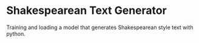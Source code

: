 # Shakespearean Text Generator
 Training and loading a model that generates Shakespearean style text with python.
